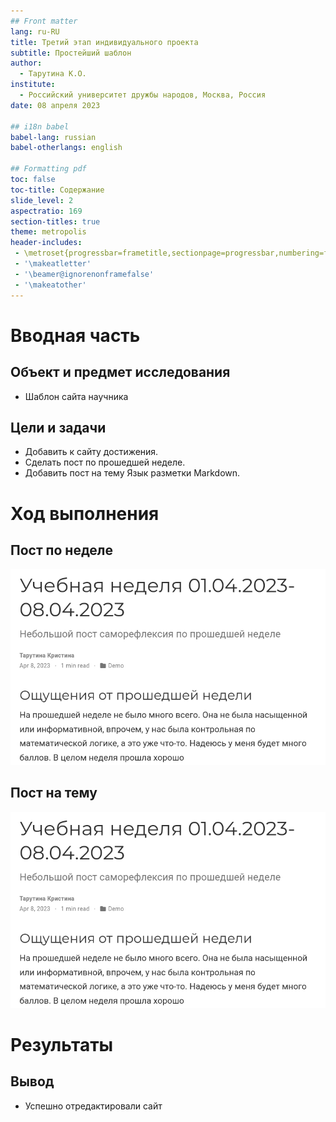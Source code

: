 ```yaml
---
## Front matter
lang: ru-RU
title: Третий этап индивидуального проекта
subtitle: Простейший шаблон
author:
  - Тарутина К.О.
institute:
  - Российский университет дружбы народов, Москва, Россия
date: 08 апреля 2023

## i18n babel
babel-lang: russian
babel-otherlangs: english

## Formatting pdf
toc: false
toc-title: Содержание
slide_level: 2
aspectratio: 169
section-titles: true
theme: metropolis
header-includes:
 - \metroset{progressbar=frametitle,sectionpage=progressbar,numbering=fraction}
 - '\makeatletter'
 - '\beamer@ignorenonframefalse'
 - '\makeatother'
---
```


# Вводная часть


## Объект и предмет исследования

- Шаблон сайта научника

## Цели и задачи

- Добавить к сайту достижения.
- Сделать пост по прошедшей неделе.
- Добавить пост на тему Язык разметки Markdown.

# Ход выполнения

## Пост по неделе

![](image/image1.png)

## Пост на тему

![](image/image1.png)

# Результаты

## Вывод

- Успешно отредактировали сайт

